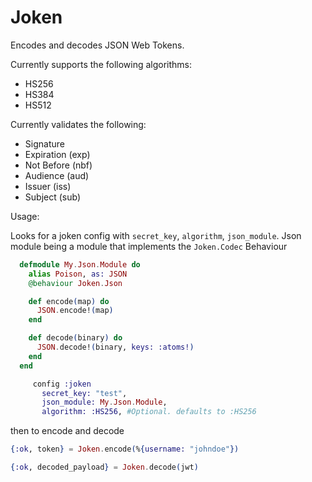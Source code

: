 Joken
=====

Encodes and decodes JSON Web Tokens.

Currently supports the following algorithms:

* HS256
* HS384
* HS512

Currently validates the following:

* Signature
* Expiration (exp)
* Not Before (nbf)
* Audience (aud)
* Issuer (iss)
* Subject (sub)


Usage:

Looks for a joken config with `secret_key`, `algorithm`, `json_module`. Json module being a module that implements the `Joken.Codec` Behaviour

```elixir
  defmodule My.Json.Module do
    alias Poison, as: JSON
    @behaviour Joken.Json

    def encode(map) do
      JSON.encode!(map)
    end

    def decode(binary) do
      JSON.decode!(binary, keys: :atoms!)
    end
  end
```

```elixir
     config :joken
       secret_key: "test",
       json_module: My.Json.Module,
       algorithm: :HS256, #Optional. defaults to :HS256
```

then to encode and decode

```elixir
{:ok, token} = Joken.encode(%{username: "johndoe"})

{:ok, decoded_payload} = Joken.decode(jwt)
```
